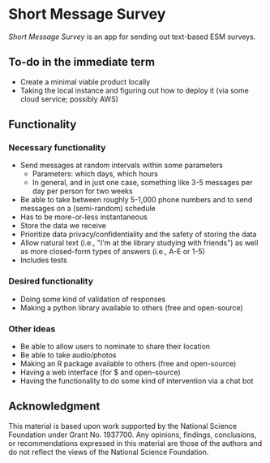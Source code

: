# Short Message Survey

*Short Message Survey* is an app for sending out text-based ESM surveys.

## To-do in the immediate term

- Create a minimal viable product locally
- Taking the local instance and figuring out how to deploy it (via some cloud service; possibly AWS)

## Functionality

### Necessary functionality

- Send messages at random intervals within some parameters
  - Parameters: which days, which hours
  - In general, and in just one case, something like 3-5 messages per day per person for two weeks
- Be able to take between roughly 5-1,000 phone numbers and to send messages on a (semi-random) schedule
- Has to be more-or-less instantaneous 
- Store the data we receive
- Prioritize data privacy/confidentiality and the safety of storing the data
- Allow natural text (i.e., "I'm at the library studying with friends") as well as more closed-form types of answers (i.e., A-E or 1-5)
- Includes tests

### Desired functionality

- Doing some kind of validation of responses
- Making a python library available to others (free and open-source)

### Other ideas

- Be able to allow users to nominate to share their location
- Be able to take audio/photos
- Making an R package available to others (free and open-source)
- Having a web interface (for $ and open-source)
- Having the functionality to do some kind of intervention via a chat bot

## Acknowledgment

This material is based upon work supported by the National Science Foundation under Grant No. 1937700. Any opinions, findings, conclusions, or recommendations expressed in this material are those of the authors and do not reflect the views of the National Science Foundation.
